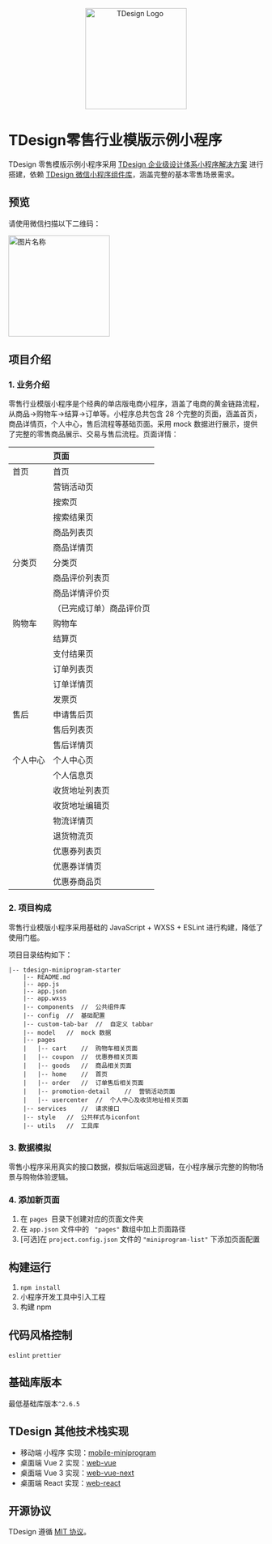 <p align="center">
  <a href="https://tdesign.tencent.com/" target="_blank">
    <img alt="TDesign Logo" width="200" src="https://tdesign.gtimg.com/site/TDesign.png">
  </a>
</p>



# TDesign零售行业模版示例小程序

TDesign 零售模版示例小程序采用 [TDesign 企业级设计体系小程序解决方案](https://tdesign.tencent.com/miniprogram/overview) 进行搭建，依赖 [TDesign 微信小程序组件库](https://github.com/Tencent/tdesign-miniprogram)，涵盖完整的基本零售场景需求。



## 预览

<p>请使用微信扫描以下二维码：</p>

 <img src="https://we-retail-static-1300977798.cos.ap-guangzhou.myqcloud.com/retail-mp/common/qrcode.jpeg" width = "200" height = "200" alt="图片名称" align=center />



## 项目介绍

### 1. 业务介绍

零售行业模版小程序是个经典的单店版电商小程序，涵盖了电商的黄金链路流程，从商品->购物车->结算->订单等。小程序总共包含 28 个完整的页面，涵盖首页，商品详情页，个人中心，售后流程等基础页面。采用 mock 数据进行展示，提供了完整的零售商品展示、交易与售后流程。页面详情：

|          | 页面                     |
| :------- | :----------------------- |
| 首页     | 首页                     |
|          | 营销活动页               |
|          | 搜索页                   |
|          | 搜索结果页               |
|          | 商品列表页               |
|          | 商品详情页               |
| 分类页   | 分类页                   |
|          | 商品评价列表页           |
|          | 商品详情评价页           |
|          | （已完成订单）商品评价页 |
| 购物车   | 购物车                   |
|          | 结算页                   |
|          | 支付结果页               |
|          | 订单列表页               |
|          | 订单详情页               |
|          | 发票页                   |
| 售后     | 申请售后页               |
|          | 售后列表页               |
|          | 售后详情页               |
| 个人中心 | 个人中心页               |
|          | 个人信息页               |
|          | 收货地址列表页           |
|          | 收货地址编辑页           |
|          | 物流详情页               |
|          | 退货物流页               |
|          | 优惠券列表页             |
|          | 优惠券详情页             |
|          | 优惠券商品页             |



### 2. 项目构成

零售行业模版小程序采用基础的 JavaScript + WXSS + ESLint  进行构建，降低了使用门槛。

项目目录结构如下：

```
|-- tdesign-miniprogram-starter
    |-- README.md
    |-- app.js
    |-- app.json
    |-- app.wxss
    |-- components	//	公共组件库
    |-- config	//	基础配置
    |-- custom-tab-bar	//	自定义 tabbar
    |-- model	//	mock 数据
    |-- pages
    |   |-- cart	//	购物车相关页面
    |   |-- coupon	//	优惠券相关页面
    |   |-- goods	//	商品相关页面
    |   |-- home	//	首页
    |   |-- order	//	订单售后相关页面
    |   |-- promotion-detail	//	营销活动页面
    |   |-- usercenter	//	个人中心及收货地址相关页面
    |-- services	//	请求接口
    |-- style	//	公共样式与iconfont
    |-- utils	//	工具库
```



### 3. 数据模拟

零售小程序采用真实的接口数据，模拟后端返回逻辑，在小程序展示完整的购物场景与购物体验逻辑。



### 4. 添加新页面

1. 在 `pages `目录下创建对应的页面文件夹
2. 在 `app.json` 文件中的 ` "pages"` 数组中加上页面路径
3. [可选]在 `project.config.json` 文件的 `"miniprogram-list"` 下添加页面配置



## 构建运行

1. `npm install`
2. 小程序开发工具中引入工程
3. 构建 npm

## 代码风格控制

`eslint` `prettier`

## 基础库版本

最低基础库版本`^2.6.5`

## TDesign 其他技术栈实现

- 移动端 小程序 实现：[mobile-miniprogram](https://github.com/Tencent/tdesign-miniprogram)
- 桌面端 Vue 2  实现：[web-vue](https://github.com/Tencent/tdesign-vue)
- 桌面端 Vue 3 实现：[web-vue-next](https://github.com/Tencent/tdesign-vue-next)
- 桌面端 React 实现：[web-react](https://github.com/Tencent/tdesign-react)

## 开源协议

TDesign 遵循 [MIT 协议](https://github.com/Tencent/tdesign-miniprogram/LICENSE)。